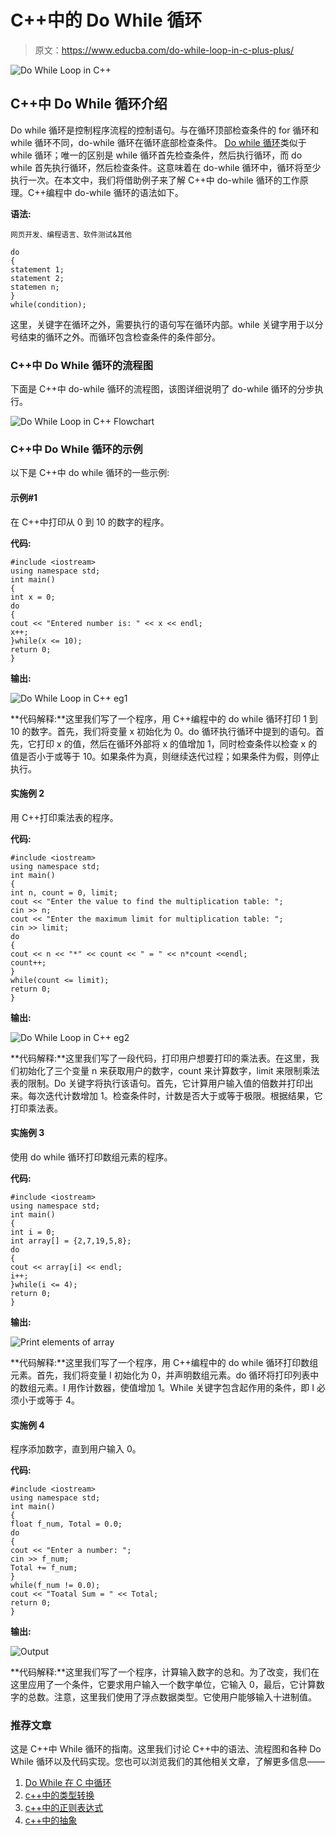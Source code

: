 # C++中的 Do While 循环

> 原文：<https://www.educba.com/do-while-loop-in-c-plus-plus/>

![Do While Loop in C++](img/23d9cdffe38c3b827289043e1f708012.png)



## C++中 Do While 循环介绍

Do while 循环是控制程序流程的控制语句。与在循环顶部检查条件的 for 循环和 while 循环不同，do-while 循环在循环底部检查条件。 [Do while 循环](https://www.educba.com/do-while-loop-in-matlab/)类似于 while 循环；唯一的区别是 while 循环首先检查条件，然后执行循环，而 do while 首先执行循环，然后检查条件。这意味着在 do-while 循环中，循环将至少执行一次。在本文中，我们将借助例子来了解 C++中 do-while 循环的工作原理。C++编程中 do-while 循环的语法如下。

**语法:**

<small>网页开发、编程语言、软件测试&其他</small>

```
do
{
statement 1;
statement 2;
statemen n;
}
while(condition);
```

这里，关键字在循环之外，需要执行的语句写在循环内部。while 关键字用于以分号结束的循环之外。而循环包含检查条件的条件部分。

### C++中 Do While 循环的流程图

下面是 C++中 do-while 循环的流程图，该图详细说明了 do-while 循环的分步执行。

![Do While Loop in C++ Flowchart](img/cafbf5539cb5d8c92910816e29e5b0ab.png)



### C++中 Do While 循环的示例

以下是 C++中 do while 循环的一些示例:

#### 示例#1

在 C++中打印从 0 到 10 的数字的程序。

**代码:**

```
#include <iostream>
using namespace std;
int main()
{
int x = 0;
do
{
cout << "Entered number is: " << x << endl;
x++;
}while(x <= 10);
return 0;
}
```

**输出:**

![Do While Loop in C++ eg1](img/c1e0de4623b4058f22164cc5c2834fe2.png)



**代码解释:**这里我们写了一个程序，用 C++编程中的 do while 循环打印 1 到 10 的数字。首先，我们将变量 x 初始化为 0。do 循环执行循环中提到的语句。首先，它打印 x 的值，然后在循环外部将 x 的值增加 1，同时检查条件以检查 x 的值是否小于或等于 10。如果条件为真，则继续迭代过程；如果条件为假，则停止执行。

#### 实施例 2

用 C++打印乘法表的程序。

**代码:**

```
#include <iostream>
using namespace std;
int main()
{
int n, count = 0, limit;
cout << "Enter the value to find the multiplication table: ";
cin >> n;
cout << "Enter the maximum limit for multiplication table: ";
cin >> limit;
do
{
cout << n << "*" << count << " = " << n*count <<endl;
count++;
}
while(count <= limit);
return 0;
}
```

**输出:**

![Do While Loop in C++ eg2](img/c77731840cf491f9539ca0f24df61d8e.png)



**代码解释:**这里我们写了一段代码，打印用户想要打印的乘法表。在这里，我们初始化了三个变量 n 来获取用户的数字，count 来计算数字，limit 来限制乘法表的限制。Do 关键字将执行该语句。首先，它计算用户输入值的倍数并打印出来。每次迭代计数增加 1。检查条件时，计数是否大于或等于极限。根据结果，它打印乘法表。

#### 实施例 3

使用 do while 循环打印数组元素的程序。

**代码:**

```
#include <iostream>
using namespace std;
int main()
{
int i = 0;
int array[] = {2,7,19,5,8};
do
{
cout << array[i] << endl;
i++;
}while(i <= 4);
return 0;
}
```

**输出:**

![Print elements of array](img/1a6a7e6e3d187cc6d282697cc487a28b.png)



**代码解释:**这里我们写了一个程序，用 C++编程中的 do while 循环打印数组元素。首先，我们将变量 I 初始化为 0，并声明数组元素。do 循环将打印列表中的数组元素。I 用作计数器，使值增加 1。While 关键字包含起作用的条件，即 I 必须小于或等于 4。

#### 实施例 4

程序添加数字，直到用户输入 0。

**代码:**

```
#include <iostream>
using namespace std;
int main()
{
float f_num, Total = 0.0;
do
{
cout << "Enter a number: ";
cin >> f_num;
Total += f_num;
}
while(f_num != 0.0);
cout << "Toatal Sum = " << Total;
return 0;
}
```

**输出:**

![Output](img/6fbea1d17858e909ba85601b0647e8e8.png)



**代码解释:**这里我们写了一个程序，计算输入数字的总和。为了改变，我们在这里应用了一个条件，它要求用户输入一个数字单位，它输入 0，最后，它计算数字的总数。注意，这里我们使用了浮点数据类型。它使用户能够输入十进制值。

### 推荐文章

这是 C++中 While 循环的指南。这里我们讨论 C++中的语法、流程图和各种 Do While 循环以及代码实现。您也可以浏览我们的其他相关文章，了解更多信息——

1.  [Do While 在 C 中循环](https://www.educba.com/do-while-loop-in-c/)
2.  [c++中的类型转换](https://www.educba.com/type-casting-in-c-plus-plus/)
3.  [c++中的正则表达式](https://www.educba.com/regular-expressions-in-c-plus-plus/)
4.  [c++中的抽象](https://www.educba.com/abstraction-in-c-plus-plus/)





